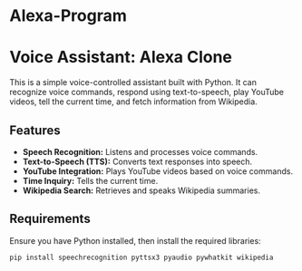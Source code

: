 # Alexa-Program
# Voice Assistant: Alexa Clone

This is a simple voice-controlled assistant built with Python. It can recognize voice commands, respond using text-to-speech, play YouTube videos, tell the current time, and fetch information from Wikipedia.

## Features
- **Speech Recognition:** Listens and processes voice commands.
- **Text-to-Speech (TTS):** Converts text responses into speech.
- **YouTube Integration:** Plays YouTube videos based on voice commands.
- **Time Inquiry:** Tells the current time.
- **Wikipedia Search:** Retrieves and speaks Wikipedia summaries.

## Requirements
Ensure you have Python installed, then install the required libraries:

```sh
pip install speechrecognition pyttsx3 pyaudio pywhatkit wikipedia

